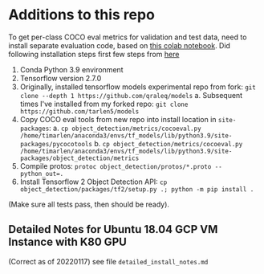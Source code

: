 # Additions to this repo

To get per-class COCO eval metrics for validation and test data, need to install separate evaluation code, based on [this colab notebook](https://colab.research.google.com/drive/1h9fJm6D6VhGpJqpCxOklEWmtH-luLtCM?usp=sharing#scrollTo=U7wVe_nICeWa). Did following installation steps first few steps from [here](https://tensorflow-object-detection-api-tutorial.readthedocs.io/en/latest/install.html)

1. Conda Python 3.9 environment
2. Tensorflow version 2.7.0
3. Originally, installed tensorflow models experimental repo from fork: `git clone --depth 1 https://github.com/qraleq/models`
  a. Subsequent times I've installed from my forked repo: `git clone https://github.com/tarlen5/models`
4. Copy COCO eval tools from new repo into install location in `site-packages`:
  a. `cp object_detection/metrics/cocoeval.py /home/timarlen/anaconda3/envs/tf_models/lib/python3.9/site-packages/pycocotools`
  b. `cp object_detection/metrics/cocoeval.py /home/timarlen/anaconda3/envs/tf_models/lib/python3.9/site-packages/object_detection/metrics`
5. Compile protos: `protoc object_detection/protos/*.proto --python_out=.`
6. Install Tensorflow 2 Object Detection API: `cp object_detection/packages/tf2/setup.py .; python -m pip install .`

(Make sure all tests pass, then should be ready).

## Detailed Notes for Ubuntu 18.04 GCP VM Instance with K80 GPU

(Correct as of 20220117) see file `detailed_install_notes.md`
